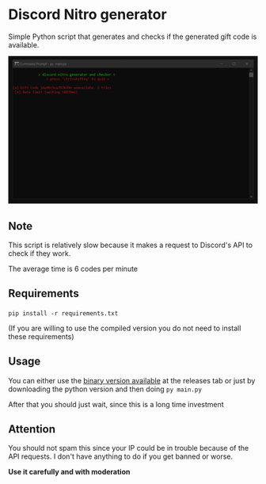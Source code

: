 # Discord Nitro generator
Simple Python script that generates and checks if the generated gift code is available.

![Sample Image](./assets/image.png "This is how it looks")

## Note
This script is relatively slow because it makes a request to Discord's API to check if they work.

The average time is 6 codes per minute

## Requirements
``pip install -r requirements.txt``

(If you are willing to use the compiled version you do not need to install these requirements)

## Usage
You can either use the [binary version available](https://github.com/pedrokpp/nitro-generator/releases/download/1.0/gen.exe) at the releases tab or just by downloading the python version and then doing ``py main.py``

After that you should just wait, since this is a long time investment

## Attention
You should not spam this since your IP could be in trouble because of the API requests. I don't have anything to do if you get banned or worse.

**Use it carefully and with moderation**
